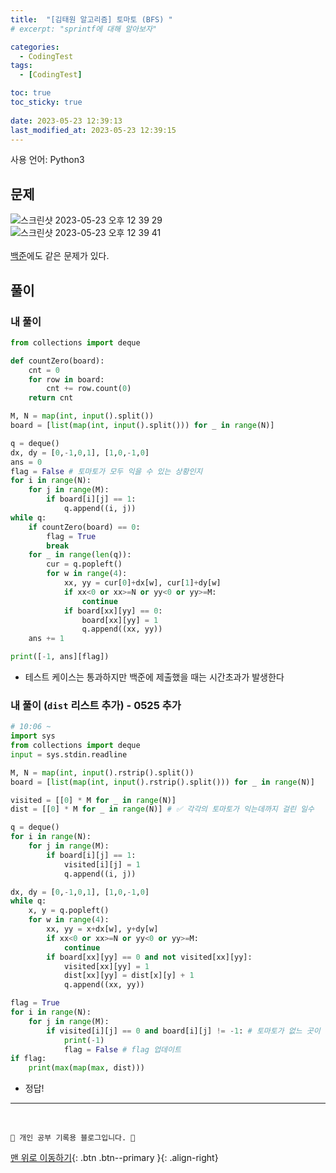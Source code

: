 ```yaml
---
title:  "[김태원 알고리즘] 토마토 (BFS) "
# excerpt: "sprintf에 대해 알아보자"

categories:
  - CodingTest
tags:
  - [CodingTest]

toc: true
toc_sticky: true
 
date: 2023-05-23 12:39:13
last_modified_at: 2023-05-23 12:39:15
---
```


사용 언어: Python3

## 문제
![스크린샷 2023-05-23 오후 12 39 29](https://github.com/minju412/EcommerceApp/assets/59405576/c1b66539-9bee-4856-aadc-aabe1aacb774)<br>
![스크린샷 2023-05-23 오후 12 39 41](https://github.com/minju412/EcommerceApp/assets/59405576/237030d4-b83c-4278-bc91-f47f0c18ffd3)<br><br>
[백준](https://www.acmicpc.net/problem/7576)에도 같은 문제가 있다.


## 풀이
### 내 풀이
```py
from collections import deque

def countZero(board):
    cnt = 0
    for row in board:
        cnt += row.count(0)
    return cnt

M, N = map(int, input().split())
board = [list(map(int, input().split())) for _ in range(N)]

q = deque()
dx, dy = [0,-1,0,1], [1,0,-1,0]
ans = 0
flag = False # 토마토가 모두 익을 수 있는 상황인지
for i in range(N):
    for j in range(M):
        if board[i][j] == 1:
            q.append((i, j))
while q:
    if countZero(board) == 0:
        flag = True
        break
    for _ in range(len(q)):
        cur = q.popleft()
        for w in range(4):
            xx, yy = cur[0]+dx[w], cur[1]+dy[w]
            if xx<0 or xx>=N or yy<0 or yy>=M:
                continue
            if board[xx][yy] == 0:
                board[xx][yy] = 1
                q.append((xx, yy))
    ans += 1

print([-1, ans][flag])    
```
- 테스트 케이스는 통과하지만 백준에 제출했을 때는 시간초과가 발생한다

### 내 풀이 (`dist` 리스트 추가) - 0525 추가
```py
# 10:06 ~
import sys
from collections import deque
input = sys.stdin.readline

M, N = map(int, input().rstrip().split())
board = [list(map(int, input().rstrip().split())) for _ in range(N)]

visited = [[0] * M for _ in range(N)]
dist = [[0] * M for _ in range(N)] # ✅ 각각의 토마토가 익는데까지 걸린 일수

q = deque()
for i in range(N):
    for j in range(M):
        if board[i][j] == 1:
            visited[i][j] = 1
            q.append((i, j))

dx, dy = [0,-1,0,1], [1,0,-1,0]
while q:
    x, y = q.popleft()
    for w in range(4):
        xx, yy = x+dx[w], y+dy[w]
        if xx<0 or xx>=N or yy<0 or yy>=M:
            continue
        if board[xx][yy] == 0 and not visited[xx][yy]:
            visited[xx][yy] = 1
            dist[xx][yy] = dist[x][y] + 1
            q.append((xx, yy))

flag = True
for i in range(N):
    for j in range(M):
        if visited[i][j] == 0 and board[i][j] != -1: # 토마토가 없느 곳이 아닌데 방문하지 않은 경우
            print(-1)
            flag = False # flag 업데이트
if flag:
    print(max(map(max, dist)))
```
- 정답!





***
<br>


    💛 개인 공부 기록용 블로그입니다. 👻

[맨 위로 이동하기](#){: .btn .btn--primary }{: .align-right}
